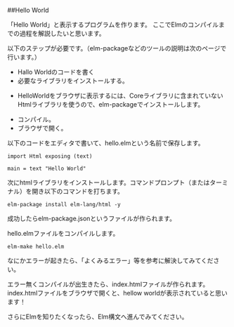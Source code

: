 ##Hello World

「Hello World」と表示するプログラムを作ります。
ここでElmのコンパイルまでの過程を解説したいと思います。

以下のステップが必要です。（elm-packageなどのツールの説明は次のページで行います。）

* Hallo Worldのコードを書く
* 必要なライブラリをインストールする。
 - HelloWorldをブラウザに表示するには、Coreライブラリに含まれていないHtmlライブラリを使うので、elm-packageでインストールします。
* コンパイル。
* ブラウザで開く。


以下のコードをエディタで書いて、hello.elmという名前で保存します。


```
import Html exposing (text)

main = text "Hello World"
```

次にhtmlライブラリをインストールします。コマンドプロンプト（またはターミナル）を開き以下のコマンドを打ちます。

```
elm-package install elm-lang/html -y
```

成功したらelm-package.jsonというファイルが作られます。

hello.elmファイルをコンパイルします。

```
elm-make hello.elm
```

なにかエラーが起きたら、「よくみるエラー」等を参考に解決してみてください。

エラー無くコンパイルが出生きたら、index.htmlファイルが作られます。
index.htmlファイルをブラウザで開くと、hellow worldが表示されていると思います！

さらにElmを知りたくなったら、Elm構文へ進んでみてください。

